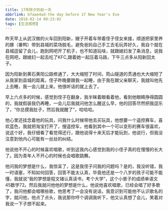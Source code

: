 ```yaml
---
title: 17年除夕的前一天
abbrlink: b7aae4ad-the day before 17 New Year's Eve
date: 2018-02-14 09:23:02
tags: [生活感想]
---
```


昨天早上从武汉做的火车回到阳新，<!-- more -->嫂子开着车带着侄子侄女来接，顺道把家里养的豚（番鸭）带到县城的菜场脱毛，避免爸妈自己手工去毛玩弄好久，我自个就在县城逗留了会儿，跑到网吧开了机子，也不知道玩啥，就跟媳妇发了条消息，说我在网吧，跟媳妇一起去吃了KFC,跟着她一起压着马路，下午三点多从阳新回太子。

因为阳新到黄石黄阳公路修通了，大大缩短了时间，筠山隧道的贯通也大大缩短了从我家到县城的距离，侄子昨晚要跟我一起睡，由于我在跟父亲聊天，我就叫他先上去睡，我一会儿就上来。他很听话的就上去了。

早上六点多的时候，感觉到侄子在翻身，我半眯着眼看着他，看到他眼睛挣得圆圆的，我就假装我仍再睡，一会儿后我就问他怎么醒这么早，他的回答尽然把我逗乐了，“你总摸我肚子，然后我就醒了”，哈哈哈。

他心里还挂念着他的玩具，问我什么时候带他去买玩具，他想要一个遥控赛车，喜欢蓝色，我就把淘宝打开了，搜遥控车，他看到其中一个可以变形的赛车很喜欢，说这个好，我仔细看了看觉得还行，跟他说得十来天后才能玩到，他说行，但我没注意到他内心可能有一丝丝的纠结。

他说他不开心的时候喜欢唱歌，听到这我内心感觉到我的小侄子真的在慢慢的长大了。因为青年人不开心的时候也会唱歌跳舞。

他问我的梦想是什么，我惊呆了，这是我侄子问我的问题吗？是的，我没听错，我一时语塞，不知如何回答，回答不能太认真，毕竟他还是一个八岁的孩子可能不能懂，我就说“我的梦想是程文锗认真读书，考个大学”，这个小崽子的成绩单语文45数学72。然后我就问他他的梦想是什么，他说他喜欢唱歌，已经会唱了好多歌了，我问他都会唱哪些歌，他思考了一会没有说话，我意识到可能他不认识歌名的字，就问他，他点了点头，我说那你哼个调调我听下，他又认真想了会儿，笑着对我说一下子想不起来。
